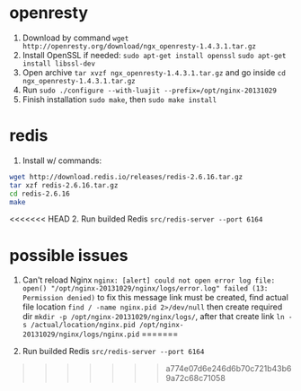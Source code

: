 openresty
======

1. Download by command `wget http://openresty.org/download/ngx_openresty-1.4.3.1.tar.gz` 
2. Install OpenSSL if needed:
`sudo apt-get install openssl`
`sudo apt-get install libssl-dev`
3. Open archive `tar xvzf ngx_openresty-1.4.3.1.tar.gz` and go inside `cd ngx_openresty-1.4.3.1.tar.gz`
4. Run `sudo ./configure --with-luajit --prefix=/opt/nginx-20131029`
5. Finish installation `sudo make`, then `sudo make install`


redis
=======
1. Install w/ commands:
```bash
wget http://download.redis.io/releases/redis-2.6.16.tar.gz
tar xzf redis-2.6.16.tar.gz
cd redis-2.6.16
make
```

<<<<<<< HEAD
2. Run builded Redis `src/redis-server --port 6164`

possible issues
==============
1) Can't reload Nginx
`nginx: [alert] could not open error log file: open() "/opt/nginx-20131029/nginx/logs/error.log" failed (13: Permission denied)`
to fix this message link must be created, find actual file location `find / -name nginx.pid 2>/dev/null`  then create required dir `mkdir -p /opt/nginx-20131029/nginx/logs/`, after that create link `ln -s /actual/location/nginx.pid /opt/nginx-20131029/nginx/logs/nginx.pid`
=======
2. Run builded Redis `src/redis-server --port 6164`
>>>>>>> a774e07d6e246d6b70c721b43b69a72c68c71058
